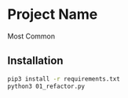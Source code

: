 # Project Name

Most Common

## Installation

```bash
pip3 install -r requirements.txt
python3 01_refactor.py
```
